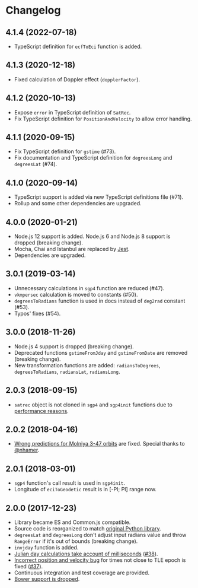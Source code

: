 # Changelog

## 4.1.4 (2022-07-18)

- TypeScript definition for `ecfToEci` function is added. 

## 4.1.3 (2020-12-18)

- Fixed calculation of Doppler effect (`dopplerFactor`).

## 4.1.2 (2020-10-13)

- Expose `error` in TypeScript definition of `SatRec`.
- Fix TypeScript definition for `PositionAndVelocity` to allow error handling.

## 4.1.1 (2020-09-15)

- Fix TypeScript definition for `gstime` (#73).
- Fix documentation and TypeScript definition for `degreesLong` and `degreesLat` (#74).

## 4.1.0 (2020-09-14)

- TypeScript support is added via new TypeScript definitions file (#71).
- Rollup and some other dependencies are upgraded.

## 4.0.0 (2020-01-21)

- Node.js 12 support is added. Node.js 6 and Node.js 8 support is dropped (breaking change).
- Mocha, Chai and Istanbul are replaced by [Jest](https://jestjs.io/).
- Dependencies are upgraded.

## 3.0.1 (2019-03-14)

- Unnecessary calculations in `sgp4` function are reduced (#47).
- `vkmpersec` calculation is moved to constants (#50).
- `degreesToRadians` function is used in docs instead of `deg2rad` constant (#53).
- Typos' fixes (#54).

## 3.0.0 (2018-11-26)

- Node.js 4 support is dropped (breaking change).
- Deprecated functions `gstimeFromJday` and `gstimeFromDate` are removed (breaking change).
- New transformation functions are added: `radiansToDegrees`, `degreesToRadians`, `radiansLat`, `radiansLong`.

## 2.0.3 (2018-09-15)

- `satrec` object is not cloned in `sgp4` and `sgp4init` functions due to [performance reasons](https://github.com/shashwatak/satellite-js/issues/45).

## 2.0.2 (2018-04-16)

- [Wrong predictions for Molniya 3-47 orbits](https://github.com/shashwatak/satellite-js/issues/43) are fixed. Special thanks to [@nhamer](https://github.com/nhamer).

## 2.0.1 (2018-03-01)

- `sgp4` function's call result is used in `sgp4init`.
- Longitude of `eciToGeodetic` result is in [-PI; PI] range now.

## 2.0.0 (2017-12-23)

- Library became ES and Common.js compatible.
- Source code is reorganized to match [original Python library](https://pypi.python.org/pypi/sgp4/).
- `degreesLat` and `degreesLong` don't adjust input radians value and throw `RangeError` if it's out of bounds (breaking change).
- `invjday` function is added.
- [Julian day calculations take account of milliseconds](https://github.com/shashwatak/satellite-js/issues/31)
([#38](https://github.com/shashwatak/satellite-js/pull/38)).
- [Incorrect position and velocity bug](https://github.com/shashwatak/satellite-js/issues/26) for times not close to TLE epoch is fixed ([#37](https://github.com/shashwatak/satellite-js/pull/37)).
- Continuous integration and test coverage are provided.
- [Bower support is dropped](https://github.com/shashwatak/satellite-js/issues/40).
